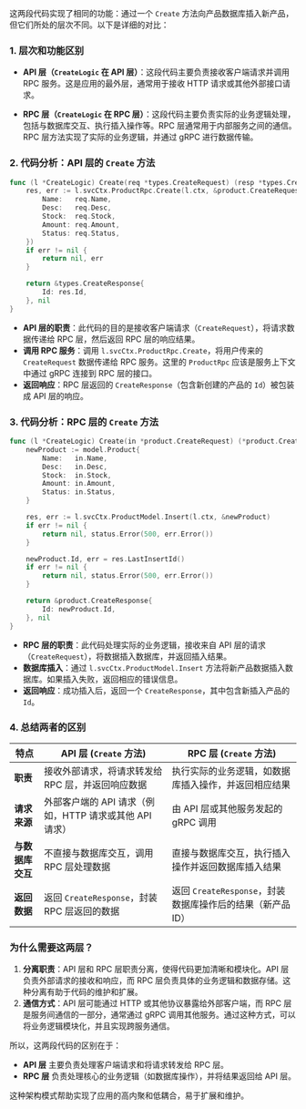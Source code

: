 
这两段代码实现了相同的功能：通过一个 `Create` 方法向产品数据库插入新产品，但它们所处的层次不同。以下是详细的对比：

### 1. **层次和功能区别**

- **API 层（`CreateLogic` 在 API 层）**：这段代码主要负责接收客户端请求并调用 RPC 服务。这是应用的最外层，通常用于接收 HTTP 请求或其他外部接口请求。
    
- **RPC 层（`CreateLogic` 在 RPC 层）**：这段代码主要负责实际的业务逻辑处理，包括与数据库交互、执行插入操作等。RPC 层通常用于内部服务之间的通信。RPC 层方法实现了实际的业务逻辑，并通过 gRPC 进行数据传输。
    

### 2. **代码分析：API 层的 `Create` 方法**

```go
func (l *CreateLogic) Create(req *types.CreateRequest) (resp *types.CreateResponse, err error) {
    res, err := l.svcCtx.ProductRpc.Create(l.ctx, &product.CreateRequest{
        Name:   req.Name,
        Desc:   req.Desc,
        Stock:  req.Stock,
        Amount: req.Amount,
        Status: req.Status,
    })
    if err != nil {
        return nil, err
    }

    return &types.CreateResponse{
        Id: res.Id,
    }, nil
}
```

- **API 层的职责**：此代码的目的是接收客户端请求（`CreateRequest`），将请求数据传递给 RPC 层，然后返回 RPC 层的响应结果。
- **调用 RPC 服务**：调用 `l.svcCtx.ProductRpc.Create`，将用户传来的 `CreateRequest` 数据传递给 RPC 服务。这里的 `ProductRpc` 应该是服务上下文中通过 gRPC 连接到 RPC 层的接口。
- **返回响应**：RPC 层返回的 `CreateResponse`（包含新创建的产品的 `Id`）被包装成 API 层的响应。

### 3. **代码分析：RPC 层的 `Create` 方法**

```go
func (l *CreateLogic) Create(in *product.CreateRequest) (*product.CreateResponse, error) {
    newProduct := model.Product{
        Name:   in.Name,
        Desc:   in.Desc,
        Stock:  in.Stock,
        Amount: in.Amount,
        Status: in.Status,
    }

    res, err := l.svcCtx.ProductModel.Insert(l.ctx, &newProduct)
    if err != nil {
        return nil, status.Error(500, err.Error())
    }

    newProduct.Id, err = res.LastInsertId()
    if err != nil {
        return nil, status.Error(500, err.Error())
    }

    return &product.CreateResponse{
        Id: newProduct.Id,
    }, nil
}
```

- **RPC 层的职责**：此代码处理实际的业务逻辑，接收来自 API 层的请求（`CreateRequest`），将数据插入数据库，并返回插入结果。
- **数据库插入**：通过 `l.svcCtx.ProductModel.Insert` 方法将新产品数据插入数据库。如果插入失败，返回相应的错误信息。
- **返回响应**：成功插入后，返回一个 `CreateResponse`，其中包含新插入产品的 `Id`。

### 4. **总结两者的区别**

|特点|API 层 (`Create` 方法)|RPC 层 (`Create` 方法)|
|---|---|---|
|**职责**|接收外部请求，将请求转发给 RPC 层，并返回响应数据|执行实际的业务逻辑，如数据库插入操作，并返回相应结果|
|**请求来源**|外部客户端的 API 请求（例如，HTTP 请求或其他 API 请求）|由 API 层或其他服务发起的 gRPC 调用|
|**与数据库交互**|不直接与数据库交互，调用 RPC 层处理数据|直接与数据库交互，执行插入操作并返回数据库插入结果|
|**返回数据**|返回 `CreateResponse`，封装 RPC 层返回的数据|返回 `CreateResponse`，封装数据库操作后的结果（新产品 ID）|

### 为什么需要这两层？

1. **分离职责**：API 层和 RPC 层职责分离，使得代码更加清晰和模块化。API 层负责外部请求的接收和响应，而 RPC 层负责具体的业务逻辑和数据存储。这种分离有助于代码的维护和扩展。
2. **通信方式**：API 层可能通过 HTTP 或其他协议暴露给外部客户端，而 RPC 层是服务间通信的一部分，通常通过 gRPC 调用其他服务。通过这种方式，可以将业务逻辑模块化，并且实现跨服务通信。

所以，这两段代码的区别在于：

- **API 层** 主要负责处理客户端请求和将请求转发给 RPC 层。
- **RPC 层** 负责处理核心的业务逻辑（如数据库操作），并将结果返回给 API 层。

这种架构模式帮助实现了应用的高内聚和低耦合，易于扩展和维护。
